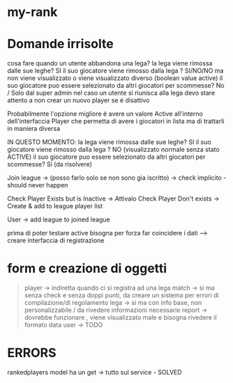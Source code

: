 # my-rank


# Domande irrisolte
cosa fare quando un utente abbandona una lega? 
la lega viene rimossa dalle sue leghe? SI
il suo giocatore viene rimosso dalla lega ? SI/NO/NO ma non viene visualizzato o viene visualizzato diverso (boolean value active)
il suo giocatore puo essere selezionato da altri giocatori per scommesse? No / Solo dal super admin 
nel caso un utente si riunisca alla lega devo stare attento a non crear un nuovo player se é disattivo

Probabilmente l'opzione migliore é avere un valore Active all'interno dell'interfaccia Player che permetta di avere i giocatori in lista ma di trattarli in maniera diversa

IN QUESTO MOMENTO: 
la lega viene rimossa dalle sue leghe? SI
il suo giocatore viene rimosso dalla lega ? NO (visualizzato normale senza stato ACTIVE)
il suo giocatore puo essere selezionato da altri giocatori per scommesse? Si (da risolvere)


Join league ->
(posso farlo solo se non sono gia iscritto) -> check implicito - should never happen

Check Player Exists but is Inactive -> Attivalo
Check Player Don't exists -> Create & add to league player list 

User -> add league to joined league

prima di poter testare active bisogna per forza far coincidere i dati
--> creare interfaccia di registrazione

# form e creazione di oggetti

>player -> indiretta quando ci si registra ad una lega
>match -> si ma senza check e senza doppi punti, da creare un sistema per errori di compilazione/di regolamento
>lega -> si ma con info base, non personalizzabile / da rivedere informazioni necessarie 
>report -> dovrebbe funzionare , viene visualizzato male e bisogna rivedere il formato data
> user -> TODO



# ERRORS
rankedplayers model ha un get -> tutto sul service - SOLVED
